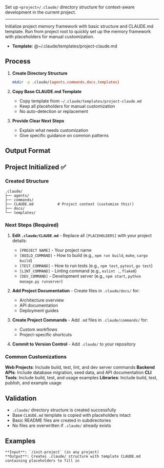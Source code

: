 Set up `<project>/.claude/` directory structure for context-aware development in the current project.

---

Initialize project memory framework with basic structure and CLAUDE.md template. Run from project root to quickly set up the memory framework with placeholders for manual customization.

- **Template**: @~/.claude/templates/project-claude.md

## Process

1. **Create Directory Structure**

   ```bash
   mkdir -p .claude/{agents,commands,docs,templates}
   ```

2. **Copy Base CLAUDE.md Template**

   - Copy template from `~/.claude/templates/project-claude.md`
   - Keep all placeholders for manual customization
   - No auto-detection or replacement

3. **Provide Clear Next Steps**
   - Explain what needs customization
   - Give specific guidance on common patterns

## Output Format

<output>

## Project Initialized ✅

### Created Structure

```
.claude/
├── agents/
├── commands/
├── CLAUDE.md           # Project context (customize this!)
├── docs/
└── templates/
```

### Next Steps (Required)

1. **Edit `.claude/CLAUDE.md`** - Replace all `[PLACEHOLDERS]` with your project details:

   - `[PROJECT NAME]` - Your project name
   - `[BUILD_COMMAND]` - How to build (e.g., `npm run build`, `make`, `cargo build`)
   - `[TEST_COMMAND]` - How to run tests (e.g., `npm test`, `pytest`, `go test`)
   - `[LINT_COMMAND]` - Linting command (e.g., `eslint .`, `flake8`)
   - `[DEV_COMMAND]` - Development server (e.g., `npm start`, `python manage.py runserver`)

2. **Add Project Documentation** - Create files in `.claude/docs/` for:

   - Architecture overview
   - API documentation
   - Deployment guides

3. **Create Project Commands** - Add `.md` files in `.claude/commands/` for:

   - Custom workflows
   - Project-specific shortcuts

4. **Commit to Version Control** - Add `.claude/` to your repository

### Common Customizations

**Web Projects**: Include build, test, lint, and dev server commands
**Backend APIs**: Include database migration, seed data, and API documentation
**CLI Tools**: Include build, test, and usage examples
**Libraries**: Include build, test, publish, and example usage

</output>

## Validation

- `.claude/` directory structure is created successfully
- Base `CLAUDE.md` template is copied with placeholders intact
- Basic README files are created in subdirectories
- No files are overwritten if `.claude/` already exists

## Examples

<example-1>

```
**Input**: `/init-project` (in any project)
**Output**: Creates .claude/ structure with template CLAUDE.md containing placeholders to fill in
```

</example-1>
